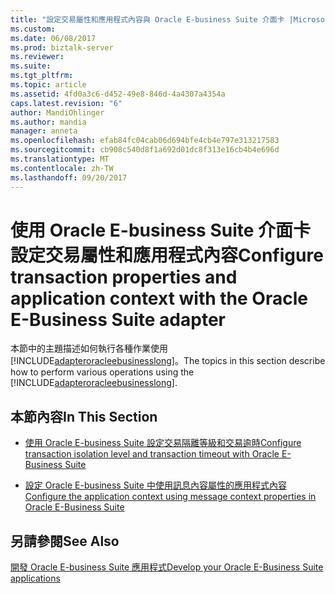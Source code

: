 ```yaml
---
title: "設定交易屬性和應用程式內容與 Oracle E-business Suite 介面卡 |Microsoft 文件"
ms.custom: 
ms.date: 06/08/2017
ms.prod: biztalk-server
ms.reviewer: 
ms.suite: 
ms.tgt_pltfrm: 
ms.topic: article
ms.assetid: 4fd0a3c6-d452-49e8-846d-4a4307a4354a
caps.latest.revision: "6"
author: MandiOhlinger
ms.author: mandia
manager: anneta
ms.openlocfilehash: efab84fc04cab06d694bfe4cb4e797e313217583
ms.sourcegitcommit: cb908c540d8f1a692d01dc8f313e16cb4b4e696d
ms.translationtype: MT
ms.contentlocale: zh-TW
ms.lasthandoff: 09/20/2017
---
```

# <a name="configure-transaction-properties-and-application-context-with-the-oracle-e-business-suite-adapter"></a><span data-ttu-id="d212b-102">使用 Oracle E-business Suite 介面卡設定交易屬性和應用程式內容</span><span class="sxs-lookup"><span data-stu-id="d212b-102">Configure transaction properties and application context with the Oracle E-Business Suite adapter</span></span>
<span data-ttu-id="d212b-103">本節中的主題描述如何執行各種作業使用[!INCLUDE[adapteroracleebusinesslong](../../includes/adapteroracleebusinesslong-md.md)]。</span><span class="sxs-lookup"><span data-stu-id="d212b-103">The topics in this section describe how to perform various operations using the [!INCLUDE[adapteroracleebusinesslong](../../includes/adapteroracleebusinesslong-md.md)].</span></span>  
  
## <a name="in-this-section"></a><span data-ttu-id="d212b-104">本節內容</span><span class="sxs-lookup"><span data-stu-id="d212b-104">In This Section</span></span>  
  
-   [<span data-ttu-id="d212b-105">使用 Oracle E-business Suite 設定交易隔離等級和交易逾時</span><span class="sxs-lookup"><span data-stu-id="d212b-105">Configure transaction isolation level and transaction timeout with Oracle E-Business Suite</span></span>](../../adapters-and-accelerators/adapter-oracle-ebs/configure-transaction-isolation-level-and-transaction-timeout-with-oracle-ebs.md)  
  
-   [<span data-ttu-id="d212b-106">設定 Oracle E-business Suite 中使用訊息內容屬性的應用程式內容</span><span class="sxs-lookup"><span data-stu-id="d212b-106">Configure the application context using message context properties in Oracle E-Business Suite</span></span>](../../adapters-and-accelerators/adapter-oracle-ebs/configure-application-context-using-message-context-properties-in-oracle-ebs.md)  
  
## <a name="see-also"></a><span data-ttu-id="d212b-107">另請參閱</span><span class="sxs-lookup"><span data-stu-id="d212b-107">See Also</span></span>  
[<span data-ttu-id="d212b-108">開發 Oracle E-business Suite 應用程式</span><span class="sxs-lookup"><span data-stu-id="d212b-108">Develop your Oracle E-Business Suite applications</span></span>](../../adapters-and-accelerators/adapter-oracle-ebs/develop-your-oracle-e-business-suite-applications.md)